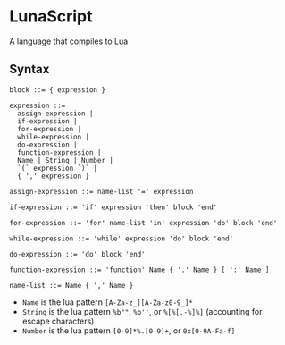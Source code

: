 # LunaScript

A language that compiles to Lua

## Syntax
```
block ::= { expression }

expression ::=
  assign-expression |
  if-expression |
  for-expression |
  while-expression |
  do-expression |
  function-expression |
  Name | String | Number |
  `(` expression `)` |
  { ',' expression }

assign-expression ::= name-list '=' expression

if-expression ::= 'if' expression 'then' block 'end'

for-expression ::= 'for' name-list 'in' expression 'do' block 'end'

while-expression ::= 'while' expression 'do' block 'end'

do-expression ::= 'do' block 'end'

function-expression ::= 'function' Name { '.' Name } [ ':' Name ]

name-list ::= Name { ',' Name }
```

- `Name` is the lua pattern `[A-Za-z_][A-Za-z0-9_]*`
- `String` is the lua pattern `%b""`, `%b''`, or `%[%[.-%]%]` (accounting for escape characters)
- `Number` is the lua pattern `[0-9]*%.[0-9]+`, or `0x[0-9A-Fa-f]`
